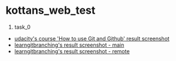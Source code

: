 
# kottans_web_test
1. task_0
 * [udacity's course 'How to use Git and Github' result screenshot](https://github.com/nsmallbug/kottans_web_test/blob/master/task_0/udacity_git.png)
 * [learngitbranching's result screenshot - main](https://github.com/nsmallbug/kottans_web_test/blob/master/task_0/learngitbranching_main.png)
 * [learngitbranching's result screenshot - remote](https://github.com/nsmallbug/kottans_web_test/blob/master/task_0/learngitbranching_remote.png)
